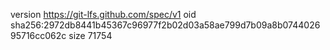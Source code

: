 version https://git-lfs.github.com/spec/v1
oid sha256:2972db8441b45367c96977f2b02d03a58ae799d7b09a8b074402695716cc062c
size 71754
